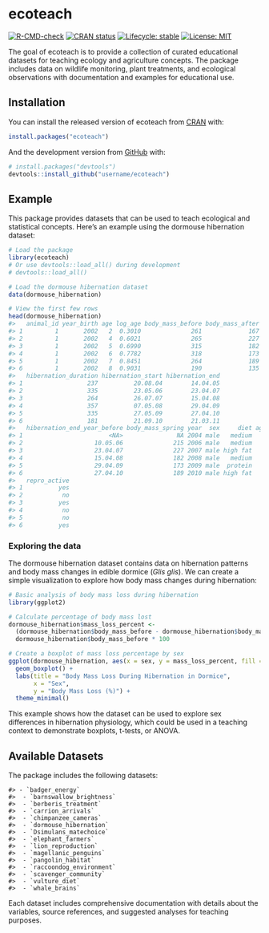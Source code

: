 
<!-- README.md is generated from README.Rmd. Please edit that file -->

# ecoteach

<!-- badges: start -->

[![R-CMD-check](https://github.com/username/ecoteach/actions/workflows/R-CMD-check.yaml/badge.svg)](https://github.com/username/ecoteach/actions/workflows/R-CMD-check.yaml)
[![CRAN
status](https://www.r-pkg.org/badges/version/ecoteach)](https://CRAN.R-project.org/package=ecoteach)
[![Lifecycle:
stable](https://img.shields.io/badge/lifecycle-stable-brightgreen.svg)](https://lifecycle.r-lib.org/articles/stages.html#stable)
[![License:
MIT](https://img.shields.io/badge/License-MIT-yellow.svg)](https://opensource.org/licenses/MIT)
<!-- badges: end -->

The goal of ecoteach is to provide a collection of curated educational
datasets for teaching ecology and agriculture concepts. The package
includes data on wildlife monitoring, plant treatments, and ecological
observations with documentation and examples for educational use.

## Installation

You can install the released version of ecoteach from
[CRAN](https://CRAN.R-project.org) with:

``` r
install.packages("ecoteach")
```

And the development version from [GitHub](https://github.com/) with:

``` r
# install.packages("devtools")
devtools::install_github("username/ecoteach")
```

## Example

This package provides datasets that can be used to teach ecological and
statistical concepts. Here’s an example using the dormouse hibernation
dataset:

``` r
# Load the package
library(ecoteach)
# Or use devtools::load_all() during development
# devtools::load_all()

# Load the dormouse hibernation dataset
data(dormouse_hibernation)

# View the first few rows
head(dormouse_hibernation)
#>   animal_id year_birth age log_age body_mass_before body_mass_after
#> 1         1       2002   2  0.3010              261             167
#> 2         1       2002   4  0.6021              265             227
#> 3         1       2002   5  0.6990              315             182
#> 4         1       2002   6  0.7782              318             173
#> 5         1       2002   7  0.8451              264             189
#> 6         1       2002   8  0.9031              190             135
#>   hibernation_duration hibernation_start hibernation_end
#> 1                  237          20.08.04        14.04.05
#> 2                  335          23.05.06        23.04.07
#> 3                  264          26.07.07        15.04.08
#> 4                  357          07.05.08        29.04.09
#> 5                  335          27.05.09        27.04.10
#> 6                  181          21.09.10        21.03.11
#>   hibernation_end_year_before body_mass_spring year  sex     diet age_death
#> 1                        <NA>               NA 2004 male   medium        11
#> 2                    10.05.06              215 2006 male   medium        11
#> 3                    23.04.07              227 2007 male high fat        11
#> 4                    15.04.08              182 2008 male   medium        11
#> 5                    29.04.09              173 2009 male  protein        11
#> 6                    27.04.10              189 2010 male high fat        11
#>   repro_active
#> 1          yes
#> 2           no
#> 3          yes
#> 4           no
#> 5           no
#> 6          yes
```

### Exploring the data

The dormouse hibernation dataset contains data on hibernation patterns
and body mass changes in edible dormice (*Glis glis*). We can create a
simple visualization to explore how body mass changes during
hibernation:

``` r
# Basic analysis of body mass loss during hibernation
library(ggplot2)

# Calculate percentage of body mass lost
dormouse_hibernation$mass_loss_percent <- 
  (dormouse_hibernation$body_mass_before - dormouse_hibernation$body_mass_after) / 
  dormouse_hibernation$body_mass_before * 100

# Create a boxplot of mass loss percentage by sex
ggplot(dormouse_hibernation, aes(x = sex, y = mass_loss_percent, fill = sex)) +
  geom_boxplot() +
  labs(title = "Body Mass Loss During Hibernation in Dormice",
       x = "Sex",
       y = "Body Mass Loss (%)") +
  theme_minimal()
```

This example shows how the dataset can be used to explore sex
differences in hibernation physiology, which could be used in a teaching
context to demonstrate boxplots, t-tests, or ANOVA.

## Available Datasets

The package includes the following datasets:

    #> - `badger_energy`
    #>  - `barnswallow_brightness`
    #>  - `berberis_treatment`
    #>  - `carrion_arrivals`
    #>  - `chimpanzee_cameras`
    #>  - `dormouse_hibernation`
    #>  - `Dsimulans_matechoice`
    #>  - `elephant_farmers`
    #>  - `lion_reproduction`
    #>  - `magellanic_penguins`
    #>  - `pangolin_habitat`
    #>  - `raccoondog_environment`
    #>  - `scavenger_community`
    #>  - `vulture_diet`
    #>  - `whale_brains`

Each dataset includes comprehensive documentation with details about the
variables, source references, and suggested analyses for teaching
purposes.
